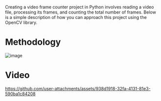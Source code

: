 Creating a video frame counter project in Python involves reading a video file, processing its frames, and counting the total number of frames. Below is a simple description of how you can approach this project using the OpenCV library.

# Methodology
![image](https://github.com/user-attachments/assets/7352f61d-f9f1-4bb1-beab-331446416d98)


# Video

https://github.com/user-attachments/assets/938d1918-32fa-4131-81e3-590ba1c84208


